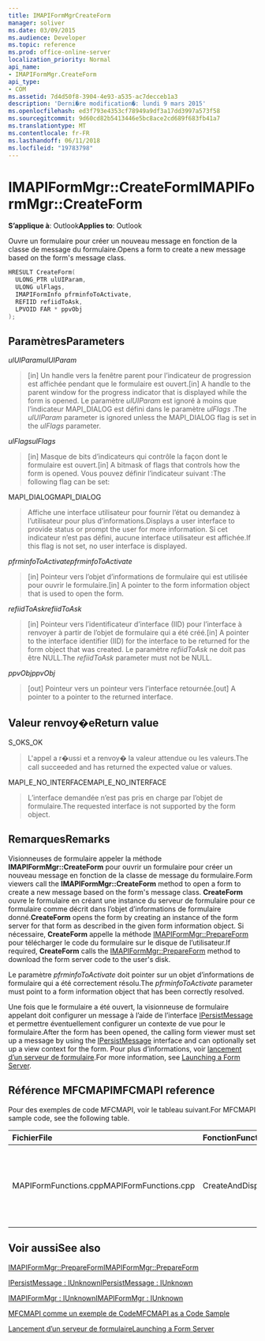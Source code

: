 ```yaml
---
title: IMAPIFormMgrCreateForm
manager: soliver
ms.date: 03/09/2015
ms.audience: Developer
ms.topic: reference
ms.prod: office-online-server
localization_priority: Normal
api_name:
- IMAPIFormMgr.CreateForm
api_type:
- COM
ms.assetid: 7d4d50f8-3904-4e93-a535-ac7decceb1a3
description: 'Derni�re modification�: lundi 9 mars 2015'
ms.openlocfilehash: ed3f793e4353cf78949a9df3a17dd3997a573f58
ms.sourcegitcommit: 9d60cd82b5413446e5bc8ace2cd689f683fb41a7
ms.translationtype: MT
ms.contentlocale: fr-FR
ms.lasthandoff: 06/11/2018
ms.locfileid: "19783798"
---
```

# <a name="imapiformmgrcreateform"></a><span data-ttu-id="d8b4c-103">IMAPIFormMgr::CreateForm</span><span class="sxs-lookup"><span data-stu-id="d8b4c-103">IMAPIFormMgr::CreateForm</span></span>

  
  
<span data-ttu-id="d8b4c-104">**S’applique à**: Outlook</span><span class="sxs-lookup"><span data-stu-id="d8b4c-104">**Applies to**: Outlook</span></span> 
  
<span data-ttu-id="d8b4c-105">Ouvre un formulaire pour créer un nouveau message en fonction de la classe de message du formulaire.</span><span class="sxs-lookup"><span data-stu-id="d8b4c-105">Opens a form to create a new message based on the form's message class.</span></span>
  
```cpp
HRESULT CreateForm(
  ULONG_PTR ulUIParam,
  ULONG ulFlags,
  IMAPIFormInfo pfrminfoToActivate,
  REFIID refiidToAsk,
  LPVOID FAR * ppvObj
);
```

## <a name="parameters"></a><span data-ttu-id="d8b4c-106">Paramètres</span><span class="sxs-lookup"><span data-stu-id="d8b4c-106">Parameters</span></span>

 <span data-ttu-id="d8b4c-107">_ulUIParam_</span><span class="sxs-lookup"><span data-stu-id="d8b4c-107">_ulUIParam_</span></span>
  
> <span data-ttu-id="d8b4c-108">[in] Un handle vers la fenêtre parent pour l’indicateur de progression est affichée pendant que le formulaire est ouvert.</span><span class="sxs-lookup"><span data-stu-id="d8b4c-108">[in] A handle to the parent window for the progress indicator that is displayed while the form is opened.</span></span> <span data-ttu-id="d8b4c-109">Le paramètre _ulUIParam_ est ignoré à moins que l’indicateur MAPI_DIALOG est défini dans le paramètre _ulFlags_ .</span><span class="sxs-lookup"><span data-stu-id="d8b4c-109">The  _ulUIParam_ parameter is ignored unless the MAPI_DIALOG flag is set in the  _ulFlags_ parameter.</span></span> 
    
 <span data-ttu-id="d8b4c-110">_ulFlags_</span><span class="sxs-lookup"><span data-stu-id="d8b4c-110">_ulFlags_</span></span>
  
> <span data-ttu-id="d8b4c-111">[in] Masque de bits d’indicateurs qui contrôle la façon dont le formulaire est ouvert.</span><span class="sxs-lookup"><span data-stu-id="d8b4c-111">[in] A bitmask of flags that controls how the form is opened.</span></span> <span data-ttu-id="d8b4c-112">Vous pouvez définir l’indicateur suivant :</span><span class="sxs-lookup"><span data-stu-id="d8b4c-112">The following flag can be set:</span></span>
    
<span data-ttu-id="d8b4c-113">MAPI_DIALOG</span><span class="sxs-lookup"><span data-stu-id="d8b4c-113">MAPI_DIALOG</span></span> 
  
> <span data-ttu-id="d8b4c-114">Affiche une interface utilisateur pour fournir l’état ou demandez à l’utilisateur pour plus d’informations.</span><span class="sxs-lookup"><span data-stu-id="d8b4c-114">Displays a user interface to provide status or prompt the user for more information.</span></span> <span data-ttu-id="d8b4c-115">Si cet indicateur n’est pas défini, aucune interface utilisateur est affichée.</span><span class="sxs-lookup"><span data-stu-id="d8b4c-115">If this flag is not set, no user interface is displayed.</span></span>
    
 <span data-ttu-id="d8b4c-116">_pfrminfoToActivate_</span><span class="sxs-lookup"><span data-stu-id="d8b4c-116">_pfrminfoToActivate_</span></span>
  
> <span data-ttu-id="d8b4c-117">[in] Pointeur vers l’objet d’informations de formulaire qui est utilisée pour ouvrir le formulaire.</span><span class="sxs-lookup"><span data-stu-id="d8b4c-117">[in] A pointer to the form information object that is used to open the form.</span></span>
    
 <span data-ttu-id="d8b4c-118">_refiidToAsk_</span><span class="sxs-lookup"><span data-stu-id="d8b4c-118">_refiidToAsk_</span></span>
  
> <span data-ttu-id="d8b4c-119">[in] Pointeur vers l’identificateur d’interface (IID) pour l’interface à renvoyer à partir de l’objet de formulaire qui a été créé.</span><span class="sxs-lookup"><span data-stu-id="d8b4c-119">[in] A pointer to the interface identifier (IID) for the interface to be returned for the form object that was created.</span></span> <span data-ttu-id="d8b4c-120">Le paramètre _refiidToAsk_ ne doit pas être NULL.</span><span class="sxs-lookup"><span data-stu-id="d8b4c-120">The  _refiidToAsk_ parameter must not be NULL.</span></span> 
    
 <span data-ttu-id="d8b4c-121">_ppvObj_</span><span class="sxs-lookup"><span data-stu-id="d8b4c-121">_ppvObj_</span></span>
  
> <span data-ttu-id="d8b4c-122">[out] Pointeur vers un pointeur vers l’interface retournée.</span><span class="sxs-lookup"><span data-stu-id="d8b4c-122">[out] A pointer to a pointer to the returned interface.</span></span>
    
## <a name="return-value"></a><span data-ttu-id="d8b4c-123">Valeur renvoy�e</span><span class="sxs-lookup"><span data-stu-id="d8b4c-123">Return value</span></span>

<span data-ttu-id="d8b4c-124">S_OK</span><span class="sxs-lookup"><span data-stu-id="d8b4c-124">S_OK</span></span> 
  
> <span data-ttu-id="d8b4c-125">L'appel a r�ussi et a renvoy� la valeur attendue ou les valeurs.</span><span class="sxs-lookup"><span data-stu-id="d8b4c-125">The call succeeded and has returned the expected value or values.</span></span>
    
<span data-ttu-id="d8b4c-126">MAPI_E_NO_INTERFACE</span><span class="sxs-lookup"><span data-stu-id="d8b4c-126">MAPI_E_NO_INTERFACE</span></span> 
  
> <span data-ttu-id="d8b4c-127">L’interface demandée n’est pas pris en charge par l’objet de formulaire.</span><span class="sxs-lookup"><span data-stu-id="d8b4c-127">The requested interface is not supported by the form object.</span></span>
    
## <a name="remarks"></a><span data-ttu-id="d8b4c-128">Remarques</span><span class="sxs-lookup"><span data-stu-id="d8b4c-128">Remarks</span></span>

<span data-ttu-id="d8b4c-129">Visionneuses de formulaire appeler la méthode **IMAPIFormMgr::CreateForm** pour ouvrir un formulaire pour créer un nouveau message en fonction de la classe de message du formulaire.</span><span class="sxs-lookup"><span data-stu-id="d8b4c-129">Form viewers call the **IMAPIFormMgr::CreateForm** method to open a form to create a new message based on the form's message class.</span></span> <span data-ttu-id="d8b4c-130">**CreateForm** ouvre le formulaire en créant une instance du serveur de formulaire pour ce formulaire comme décrit dans l’objet d’informations de formulaire donné.</span><span class="sxs-lookup"><span data-stu-id="d8b4c-130">**CreateForm** opens the form by creating an instance of the form server for that form as described in the given form information object.</span></span> <span data-ttu-id="d8b4c-131">Si nécessaire, **CreateForm** appelle la méthode [IMAPIFormMgr::PrepareForm](imapiformmgr-prepareform.md) pour télécharger le code du formulaire sur le disque de l’utilisateur.</span><span class="sxs-lookup"><span data-stu-id="d8b4c-131">If required, **CreateForm** calls the [IMAPIFormMgr::PrepareForm](imapiformmgr-prepareform.md) method to download the form server code to the user's disk.</span></span> 
  
<span data-ttu-id="d8b4c-132">Le paramètre _pfrminfoToActivate_ doit pointer sur un objet d’informations de formulaire qui a été correctement résolu.</span><span class="sxs-lookup"><span data-stu-id="d8b4c-132">The  _pfrminfoToActivate_ parameter must point to a form information object that has been correctly resolved.</span></span> 
  
<span data-ttu-id="d8b4c-133">Une fois que le formulaire a été ouvert, la visionneuse de formulaire appelant doit configurer un message à l’aide de l’interface [IPersistMessage](ipersistmessageiunknown.md) et permettre éventuellement configurer un contexte de vue pour le formulaire.</span><span class="sxs-lookup"><span data-stu-id="d8b4c-133">After the form has been opened, the calling form viewer must set up a message by using the [IPersistMessage](ipersistmessageiunknown.md) interface and can optionally set up a view context for the form.</span></span> <span data-ttu-id="d8b4c-134">Pour plus d’informations, voir [lancement d’un serveur de formulaire](launching-a-form-server.md).</span><span class="sxs-lookup"><span data-stu-id="d8b4c-134">For more information, see [Launching a Form Server](launching-a-form-server.md).</span></span> 
  
## <a name="mfcmapi-reference"></a><span data-ttu-id="d8b4c-135">Référence MFCMAPI</span><span class="sxs-lookup"><span data-stu-id="d8b4c-135">MFCMAPI reference</span></span>

<span data-ttu-id="d8b4c-136">Pour des exemples de code MFCMAPI, voir le tableau suivant.</span><span class="sxs-lookup"><span data-stu-id="d8b4c-136">For MFCMAPI sample code, see the following table.</span></span>
  
|<span data-ttu-id="d8b4c-137">**Fichier**</span><span class="sxs-lookup"><span data-stu-id="d8b4c-137">**File**</span></span>|<span data-ttu-id="d8b4c-138">**Fonction**</span><span class="sxs-lookup"><span data-stu-id="d8b4c-138">**Function**</span></span>|<span data-ttu-id="d8b4c-139">**Commentaire**</span><span class="sxs-lookup"><span data-stu-id="d8b4c-139">**Comment**</span></span>|
|:-----|:-----|:-----|
|<span data-ttu-id="d8b4c-140">MAPIFormFunctions.cpp</span><span class="sxs-lookup"><span data-stu-id="d8b4c-140">MAPIFormFunctions.cpp</span></span>  <br/> |<span data-ttu-id="d8b4c-141">CreateAndDisplayNewMailInFolder</span><span class="sxs-lookup"><span data-stu-id="d8b4c-141">CreateAndDisplayNewMailInFolder</span></span>  <br/> |<span data-ttu-id="d8b4c-142">MFCMAPI utilise la méthode **IMAPIFormMgr::CreateForm** pour créer un formulaire avant de les afficher.</span><span class="sxs-lookup"><span data-stu-id="d8b4c-142">MFCMAPI uses the **IMAPIFormMgr::CreateForm** method to create a form before displaying it.</span></span>  <br/> |
   
## <a name="see-also"></a><span data-ttu-id="d8b4c-143">Voir aussi</span><span class="sxs-lookup"><span data-stu-id="d8b4c-143">See also</span></span>



[<span data-ttu-id="d8b4c-144">IMAPIFormMgr::PrepareForm</span><span class="sxs-lookup"><span data-stu-id="d8b4c-144">IMAPIFormMgr::PrepareForm</span></span>](imapiformmgr-prepareform.md)
  
[<span data-ttu-id="d8b4c-145">IPersistMessage : IUnknown</span><span class="sxs-lookup"><span data-stu-id="d8b4c-145">IPersistMessage : IUnknown</span></span>](ipersistmessageiunknown.md)
  
[<span data-ttu-id="d8b4c-146">IMAPIFormMgr : IUnknown</span><span class="sxs-lookup"><span data-stu-id="d8b4c-146">IMAPIFormMgr : IUnknown</span></span>](imapiformmgriunknown.md)


[<span data-ttu-id="d8b4c-147">MFCMAPI comme un exemple de Code</span><span class="sxs-lookup"><span data-stu-id="d8b4c-147">MFCMAPI as a Code Sample</span></span>](mfcmapi-as-a-code-sample.md)
  
[<span data-ttu-id="d8b4c-148">Lancement d’un serveur de formulaire</span><span class="sxs-lookup"><span data-stu-id="d8b4c-148">Launching a Form Server</span></span>](launching-a-form-server.md)

